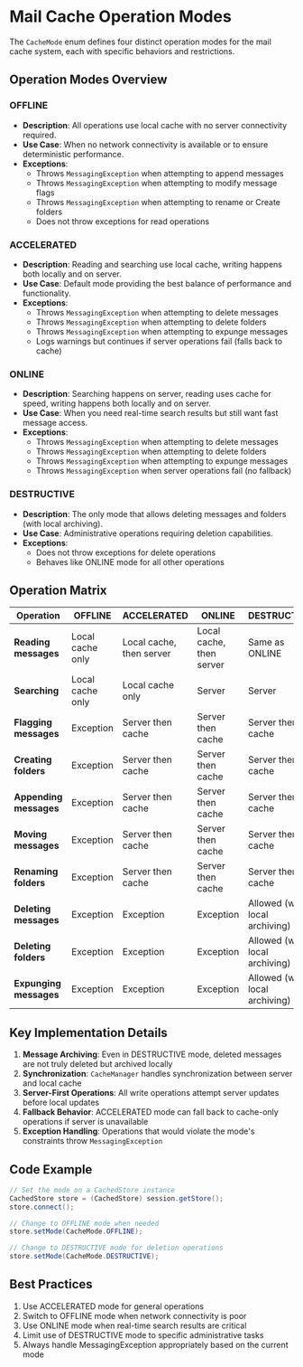 # Mail Cache Operation Modes

The `CacheMode` enum defines four distinct operation modes for the mail cache system, each with specific behaviors and restrictions.

## Operation Modes Overview

### OFFLINE
- **Description**: All operations use local cache with no server connectivity required.
- **Use Case**: When no network connectivity is available or to ensure deterministic performance.
- **Exceptions**:
    - Throws `MessagingException` when attempting to append messages
    - Throws `MessagingException` when attempting to modify message flags
    - Throws `MessagingException` when attempting to rename or Create folders
    - Does not throw exceptions for read operations

### ACCELERATED
- **Description**: Reading and searching use local cache, writing happens both locally and on server.
- **Use Case**: Default mode providing the best balance of performance and functionality.
- **Exceptions**:
    - Throws `MessagingException` when attempting to delete messages
    - Throws `MessagingException` when attempting to delete folders
    - Throws `MessagingException` when attempting to expunge messages
    - Logs warnings but continues if server operations fail (falls back to cache)

### ONLINE
- **Description**: Searching happens on server, reading uses cache for speed, writing happens both locally and on server.
- **Use Case**: When you need real-time search results but still want fast message access.
- **Exceptions**:
    - Throws `MessagingException` when attempting to delete messages
    - Throws `MessagingException` when attempting to delete folders
    - Throws `MessagingException` when attempting to expunge messages
    - Throws `MessagingException` when server operations fail (no fallback)

### DESTRUCTIVE
- **Description**: The only mode that allows deleting messages and folders (with local archiving).
- **Use Case**: Administrative operations requiring deletion capabilities.
- **Exceptions**:
    - Does not throw exceptions for delete operations
    - Behaves like ONLINE mode for all other operations

## Operation Matrix

| Operation | OFFLINE | ACCELERATED | ONLINE | DESTRUCTIVE |
|-----------|---------|-------------|--------|-------------|
| **Reading messages** | Local cache only | Local cache, then server | Local cache, then server | Same as ONLINE |
| **Searching** | Local cache only | Local cache only | Server | Server |
| **Flagging messages** | Exception | Server then cache | Server then cache | Server then cache |
| **Creating folders** | Exception | Server then cache | Server then cache | Server then cache |
| **Appending messages** | Exception | Server then cache | Server then cache | Server then cache |
| **Moving messages** | Exception | Server then cache | Server then cache | Server then cache |
| **Renaming folders** | Exception | Server then cache | Server then cache | Server then cache |
| **Deleting messages** | Exception | Exception | Exception | Allowed (with local archiving) |
| **Deleting folders** | Exception | Exception | Exception | Allowed (with local archiving) |
| **Expunging messages** | Exception | Exception | Exception | Allowed (with local archiving) |

## Key Implementation Details

1. **Message Archiving**: Even in DESTRUCTIVE mode, deleted messages are not truly deleted but archived locally
2. **Synchronization**: `CacheManager` handles synchronization between server and local cache
3. **Server-First Operations**: All write operations attempt server updates before local updates
4. **Fallback Behavior**: ACCELERATED mode can fall back to cache-only operations if server is unavailable
5. **Exception Handling**: Operations that would violate the mode's constraints throw `MessagingException`

## Code Example

```java
// Set the mode on a CachedStore instance
CachedStore store = (CachedStore) session.getStore();
store.connect();

// Change to OFFLINE mode when needed
store.setMode(CacheMode.OFFLINE);

// Change to DESTRUCTIVE mode for deletion operations
store.setMode(CacheMode.DESTRUCTIVE);
```

## Best Practices

1. Use ACCELERATED mode for general operations
2. Switch to OFFLINE mode when network connectivity is poor
3. Use ONLINE mode when real-time search results are critical
4. Limit use of DESTRUCTIVE mode to specific administrative tasks
5. Always handle MessagingException appropriately based on the current mode